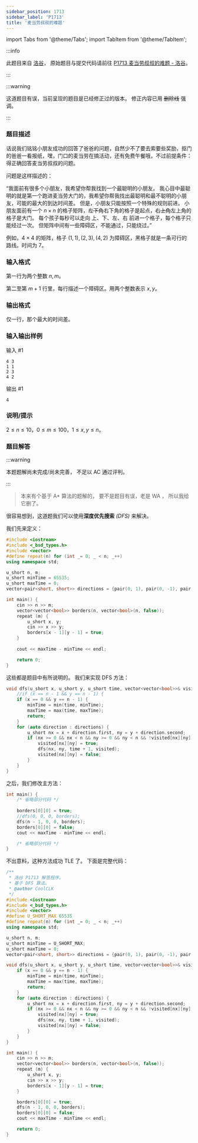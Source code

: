 ```yaml
---
sidebar_position: 1713
sidebar_label: 'P1713'
title: '麦当劳叔叔的难题'
---
```

import Tabs from '@theme/Tabs';
import TabItem from '@theme/TabItem';

:::info

此题目来自 [洛谷](https://www.luogu.com.cn/)，
原始题目与提交代码请前往 [P1713 麦当劳叔叔的难题 - 洛谷](https://www.luogu.com.cn/problem/P1713)。

:::

:::warning

这道题目有误，当前呈现的题目是已经修正过的版本。
修正内容已用 ~~删除线~~ 强调。

:::

### 题目描述

话说我们铭铭小朋友成功的回答了爸爸的问题，自然少不了要去索要些奖励，抠门的爸爸一看报纸，嘿，门口的麦当劳在搞活动，还有免费午餐哦，不过前提条件：得正确回答麦当劳叔叔的问题。

问题是这样描述的：

“我面前有很多个小朋友，我希望你帮我找到一个最聪明的小朋友。
我心目中最聪明的就是第一个跑进麦当劳大门的，我希望你帮我找出最聪明和最不聪明的小朋友，可能的最大的到达时间差。
但是，小朋友只能按照一个特殊的规则前进。
小朋友面前有一个 ${n}\times{n}$ 的格子矩阵，~~左下角~~右下角的格子是起点，~~右上角~~左上角的格子是大门。
每个孩子每秒可以走向 上、下、左、右 前进一个格子，每个格子只能经过一次。
但矩阵中间有一些障碍区，不能通过，只能绕过。”

例如，${4}\times{4}$ 的矩阵，格子 $(1,1),(2,3),(4,2)$ 为障碍区，黑格子就是一条可行的路线。时间为 $7$。

### 输入格式

第一行为两个整数 $n,m$。

第二至第 $m+1$ 行里，每行描述一个障碍区。用两个整数表示 $x,y$。

### 输出格式

仅一行，那个最大的时间差。

### 输入输出样例

输入 #1
```
4 3
1 1
2 3
4 2
```

输出 #1
```
4
```

### 说明/提示

${2}\le{n}\le{10}$，${0}\le{m}\le{100}$，${1}\le{x},{y}\le{n}$。

### 题目解答

:::warning

本题题解尚未完成/尚未完善，
不足以 AC 通过评判。

:::

> 本来有个基于 A* 算法的题解的，
> 要不是题目有误，老是 WA ，
> 所以我给它删了。

<Tabs>
  <TabItem value="dfs" label="深度优先搜索" default>

很容易想到，这道题我们可以使用**深度优先搜索** _(DFS)_ 来解决。

我们先来定义：

<Tabs>
  <TabItem value="cpp" label="C++" default>

```cpp showLineNumbers
#include <iostream>
#include <_bsd_types.h>
#include <vector>
#define repeat(n) for (int _= 0; _ < n; _++)
using namespace std;

u_short n, m;
u_short minTime = 65535;
u_short maxTime = 0;
vector<pair<short, short>> directions = {pair(0, 1), pair(0, -1), pair(1, 0), pair(-1, 0)};

int main() {
    cin >> n >> m;
    vector<vector<bool>> borders(n, vector<bool>(n, false));
    repeat (m) {
        u_short x, y;
        cin >> x >> y;
        borders[x - 1][y - 1] = true;
    }
    
    cout << maxTime - minTime << endl;

    return 0;
}
```

  </TabItem>
</Tabs>

这些都是题目中有所说明的。
我们来实现 DFS 方法：

<Tabs>
  <TabItem value="cpp" label="C++" default>

```cpp showLineNumbers
void dfs(u_short x, u_short y, u_short time, vector<vector<bool>>& visited) {
    //if (x == n - 1 && y == n - 1) {
    if (x == 0 && y == n - 1) {
        minTime = min(time, minTime);
        maxTime = max(time, maxTime);
        return;
    }
    for (auto direction : directions) {
        u_short nx = x + direction.first, ny = y + direction.second;
        if (nx >= 0 && nx < n && ny >= 0 && ny < n && !visited[nx][ny]) {
            visited[nx][ny] = true;
            dfs(nx, ny, time + 1, visited);
            visited[nx][ny] = false;
        }
    }
}
```

  </TabItem>
</Tabs>

之后，我们修改主方法：

<Tabs>
  <TabItem value="cpp" label="C++" default>

```cpp showLineNumbers
int main() {
    /* 省略部分代码 */
    
    borders[0][0] = true;
    //dfs(0, 0, 0, borders);
    dfs(n - 1, 0, 0, borders);
    borders[0][0] = false;
    cout << maxTime - minTime << endl;

    /* 省略部分代码 */
}
```

  </TabItem>
</Tabs>

不出意料，这种方法成功 TLE 了。
下面是完整代码：

<Tabs>
  <TabItem value="cpp" label="C++" default>

```cpp showLineNumbers
/**
 * 洛谷 P1713 解答程序。
 * 基于 DFS 算法。
 * @author CoolCLK
 */
#include <iostream>
#include <_bsd_types.h>
#include <vector>
#define U_SHORT_MAX 65535
#define repeat(n) for (int _= 0; _ < n; _++)
using namespace std;

u_short n, m;
u_short minTime = U_SHORT_MAX;
u_short maxTime = 0;
vector<pair<short, short>> directions = {pair(0, 1), pair(0, -1), pair(1, 0), pair(-1, 0)};

void dfs(u_short x, u_short y, u_short time, vector<vector<bool>>& visited) {
    if (x == 0 && y == n - 1) {
        minTime = min(time, minTime);
        maxTime = max(time, maxTime);
        return;
    }
    for (auto direction : directions) {
        u_short nx = x + direction.first, ny = y + direction.second;
        if (nx >= 0 && nx < n && ny >= 0 && ny < n && !visited[nx][ny]) {
            visited[nx][ny] = true;
            dfs(nx, ny, time + 1, visited);
            visited[nx][ny] = false;
        }
    }
}

int main() {
    cin >> n >> m;
    vector<vector<bool>> borders(n, vector<bool>(n, false));
    repeat (m) {
        u_short x, y;
        cin >> x >> y;
        borders[x - 1][y - 1] = true;
    }

    borders[0][0] = true;
    dfs(n - 1, 0, 0, borders);
    borders[0][0] = false;
    cout << maxTime - minTime << endl;

    return 0;
}
```

  </TabItem>
</Tabs>

  </TabItem>
</Tabs>
